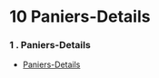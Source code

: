 # 10 Paniers-Details
### 1 . Paniers-Details
- [Paniers-Details](https://www.creative-tim.com/twcomponents/component/responsive-tailwind-product-cart-components)

